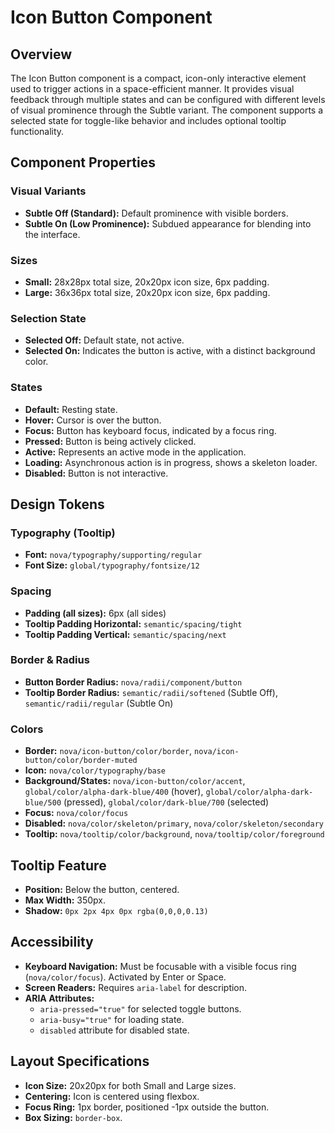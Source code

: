 # Icon Button Component

## Overview
The Icon Button component is a compact, icon-only interactive element used to trigger actions in a space-efficient manner. It provides visual feedback through multiple states and can be configured with different levels of visual prominence through the Subtle variant. The component supports a selected state for toggle-like behavior and includes optional tooltip functionality.

## Component Properties

### Visual Variants
- **Subtle Off (Standard):** Default prominence with visible borders.
- **Subtle On (Low Prominence):** Subdued appearance for blending into the interface.

### Sizes
- **Small:** 28x28px total size, 20x20px icon size, 6px padding.
- **Large:** 36x36px total size, 20x20px icon size, 6px padding.

### Selection State
- **Selected Off:** Default state, not active.
- **Selected On:** Indicates the button is active, with a distinct background color.

### States
- **Default:** Resting state.
- **Hover:** Cursor is over the button.
- **Focus:** Button has keyboard focus, indicated by a focus ring.
- **Pressed:** Button is being actively clicked.
- **Active:** Represents an active mode in the application.
- **Loading:** Asynchronous action is in progress, shows a skeleton loader.
- **Disabled:** Button is not interactive.

## Design Tokens

### Typography (Tooltip)
- **Font:** `nova/typography/supporting/regular`
- **Font Size:** `global/typography/fontsize/12`

### Spacing
- **Padding (all sizes):** 6px (all sides)
- **Tooltip Padding Horizontal:** `semantic/spacing/tight`
- **Tooltip Padding Vertical:** `semantic/spacing/next`

### Border & Radius
- **Button Border Radius:** `nova/radii/component/button`
- **Tooltip Border Radius:** `semantic/radii/softened` (Subtle Off), `semantic/radii/regular` (Subtle On)

### Colors
- **Border:** `nova/icon-button/color/border`, `nova/icon-button/color/border-muted`
- **Icon:** `nova/color/typography/base`
- **Background/States:** `nova/icon-button/color/accent`, `global/color/alpha-dark-blue/400` (hover), `global/color/alpha-dark-blue/500` (pressed), `global/color/dark-blue/700` (selected)
- **Focus:** `nova/color/focus`
- **Disabled:** `nova/color/skeleton/primary`, `nova/color/skeleton/secondary`
- **Tooltip:** `nova/tooltip/color/background`, `nova/tooltip/color/foreground`

## Tooltip Feature
- **Position:** Below the button, centered.
- **Max Width:** 350px.
- **Shadow:** `0px 2px 4px 0px rgba(0,0,0,0.13)`

## Accessibility
- **Keyboard Navigation:** Must be focusable with a visible focus ring (`nova/color/focus`). Activated by Enter or Space.
- **Screen Readers:** Requires `aria-label` for description.
- **ARIA Attributes:**
    - `aria-pressed="true"` for selected toggle buttons.
    - `aria-busy="true"` for loading state.
    - `disabled` attribute for disabled state.

## Layout Specifications
- **Icon Size:** 20x20px for both Small and Large sizes.
- **Centering:** Icon is centered using flexbox.
- **Focus Ring:** 1px border, positioned -1px outside the button.
- **Box Sizing:** `border-box`.
